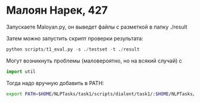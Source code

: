 # Малоян Нарек, 427
Запускаете Maloyan.py, он выведет файлы с разметкой в папку ./result

Затем можно запустить скрипт проверки результата:
```python
python scripts/t1_eval.py -s ./testset -t ./result
```

Могут возникнуть проблемы (маловероятно, но на всякий случай) с
```python
import util
```
Тогда надо вручную добавить в PATH:
 ```bash
 export PATH=$HOME/NLPTasks/task1/scripts/dialent/task1/:$HOME/NLPTasks/task1/scripts/dialent/:$HOME/NLPTasks/task1/scripts/:$PATH
 ```

